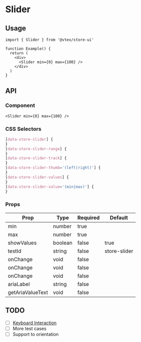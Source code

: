 # Slider

## Usage

```tsx
import { Slider } from '@vtex/store-ui'

function Example() {
  return (
    <div>
      <Slider min={0} max={100} />
    </div>
  )
}
```

## API

### Component

```tsx
<Slider min={0} max={100} />
```

### CSS Selectors

```css
[data-store-slider] {
}
[data-store-slider-range] {
}
[data-store-slider-track] {
}
[data-store-slider-thumb='(left|right)'] {
}
[data-store-slider-values] {
}
[data-store-slider-value='(min|max)'] {
}
```

### Props

| Prop             | Type    | Required | Default      |
| ---------------- | ------- | -------- | ------------ |
| min              | number  | true     |              |
| max              | number  | true     |              |
| showValues       | boolean | false    | true         |
| testId           | string  | false    | store-slider |
| onChange         | void    | false    |              |
| onChange         | void    | false    |              |
| onChange         | void    | false    |              |
| ariaLabel        | string  | false    |              |
| getAriaValueText | void    | false    |              |

## TODO

- [ ] [Keyboard Interaction](https://www.w3.org/TR/wai-aria-practices-1.2/#slidertwothumb_kbd_interaction)
- [ ] More test cases
- [ ] Support to orientation
